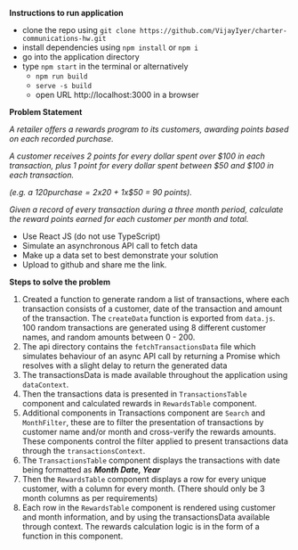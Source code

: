 **Instructions to run application**

- clone the repo using `git clone https://github.com/VijayIyer/charter-communications-hw.git`
- install dependencies using `npm install` or `npm i`
- go into the application directory
- type `npm start` in the terminal or alternatively
  - `npm run build`
  - `serve -s build`
  - open URL http://localhost:3000 in a browser

**Problem Statement**

_*A retailer offers a rewards program to its customers, awarding points based on each recorded purchase.*_

_*A customer receives 2 points for every dollar spent over $100 in each transaction, plus 1 point for every dollar spent between $50 and $100 in each transaction.*_

_*(e.g. a $120 purchase = 2x$20 + 1x$50 = 90 points).*_

_*Given a record of every transaction during a three month period, calculate the reward points earned for each customer per month and total.*_

- Use React JS (do not use TypeScript)
- Simulate an asynchronous API call to fetch data
- Make up a data set to best demonstrate your solution
- Upload to github and share me the link.

**Steps to solve the problem**

1. Created a function to generate random a list of transactions, where each transaction consists of a customer, date of the transaction and amount of the transaction. The `createData` function is exported from `data.js`. 100 random transactions are generated using 8 different customer names, and random amounts between 0 - 200.
2. The api directory contains the `fetchTransactionsData` file which simulates behaviour of an async API call by returning a Promise which resolves with a slight delay to return the generated data
3. The transactionsData is made available throughout the application using `dataContext`.
4. Then the transactions data is presented in `TransactionsTable` component and calculated rewards in `RewardsTable` component.
5. Additional components in Transactions component are `Search` and `MonthFilter`, these are to filter the presentation of transactions by customer name and/or month and cross-verify the rewards amounts. These components control the filter applied to present transactions data through the `transactionsContext`.
6. The `TransactionsTable` component displays the transactions with date being formatted as **_Month Date, Year_**
7. Then the `RewardsTable` component displays a row for every unique customer, with a column for every month. (There should only be 3 month columns as per requirements)
8. Each row in the `RewardsTable` component is rendered using customer and month information, and by using the transactionsData available through context. The rewards calculation logic is in the form of a function in this component.
